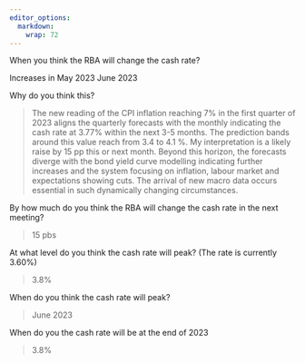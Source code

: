 ```yaml
---
editor_options: 
  markdown: 
    wrap: 72
---
```


When you think the RBA will change the cash rate?

Increases in May 2023 June 2023


Why do you think this?

> The new reading of the CPI inflation reaching 7% in the first quarter of 2023 aligns the quarterly forecasts with the monthly indicating the cash rate at 3.77% within the next 3-5 months. The prediction bands around this value reach from 3.4 to 4.1 %. My interpretation is a likely raise by 15 pp this or next month. Beyond this horizon, the forecasts diverge with the bond yield curve modelling indicating further increases and the system focusing on inflation, labour market and expectations showing cuts. The arrival of new macro data occurs essential in such dynamically changing circumstances.




By how much do you think the RBA will change the cash rate in the next
meeting?

> 15 pbs

At what level do you think the cash rate will peak?
(The rate is currently 3.60%)

> 3.8%

When do you think the cash rate will peak?

> June 2023

When do you the cash rate will be at the end of 2023

> 3.8%
